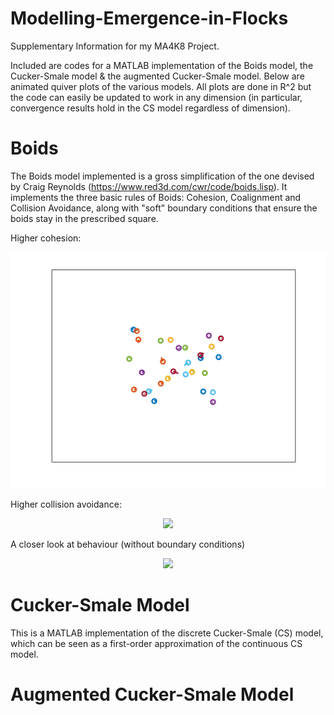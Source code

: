 # Modelling-Emergence-in-Flocks
Supplementary Information for my MA4K8 Project.

Included are codes for a MATLAB implementation of the Boids model, the Cucker-Smale model & the augmented Cucker-Smale model. Below are animated quiver plots of the various models. All plots are done in R^2 but the code can easily be updated to work in any dimension (in particular, convergence results hold in the CS model regardless of dimension).

# Boids

The Boids model implemented is a gross simplification of the one devised by Craig Reynolds (https://www.red3d.com/cwr/code/boids.lisp). It implements the three basic rules of Boids: Cohesion, Coalignment and Collision Avoidance, along with "soft" boundary conditions that ensure the boids stay in the prescribed square.

Higher cohesion:

<p align="center">
<img src="Images/Boids.gif">
</p>

Higher collision avoidance:

<p align="center">
<img src="Images/BoidsStrongAvoidance.gif)">
</p>

A closer look at behaviour (without boundary conditions)
<p align="center">
<img src="Images/BoidsZoom.gif)">
</p>

# Cucker-Smale Model

This is a MATLAB implementation of the discrete Cucker-Smale (CS) model, which can be seen as a first-order approximation of the continuous CS model.

# Augmented Cucker-Smale Model

